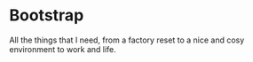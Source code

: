 # Bootstrap

All the things that I need, from a factory reset to a nice and cosy environment to work and life.
 